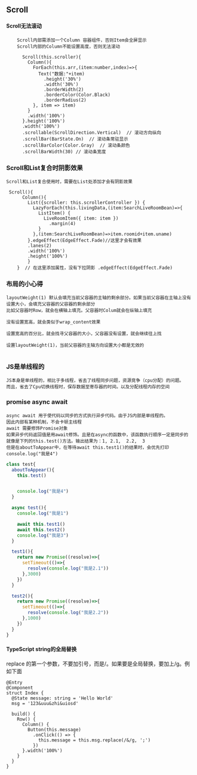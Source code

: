 ## Scroll
#### Scroll无法滚动
        Scroll内部需添加一个Column 容器组件，否则Item会全屏显示
        Scroll内部的Column不能设置高度，否则无法滚动
```
      Scroll(this.scroller){
        Column(){
          ForEach(this.arr,(item:number,index)=>{
            Text("数据:"+item)
              .height('30%')
              .width('30%')
              .borderWidth(2)
              .borderColor(Color.Black)
              .borderRadius(2)
          }, item => item)
        }
        .width('100%')
      }.height('100%')
      .width('100%')
      .scrollable(ScrollDirection.Vertical)  // 滚动方向纵向
      .scrollBar(BarState.On)  // 滚动条常驻显示
      .scrollBarColor(Color.Gray)  // 滚动条颜色
      .scrollBarWidth(30) // 滚动条宽度
```
### Scroll和List复合时阴影效果
    Scroll和List复合使用时，需要在List处添加才会有阴影效果
```
 Scroll(){
      Column(){
        List({scroller: this.scrollerController }) {
          LazyForEach(this.livingData,(item:SearchLiveRoomBean)=>{
            ListItem() {
              LiveRoomItem({ item: item })
                .margin(4)
            }
          },(item:SearchLiveRoomBean)=>item.roomid+item.uname)
        }.edgeEffect(EdgeEffect.Fade)//这里才会有效果
        .lanes(2)
        .width('100%')
        .height('100%')
        }
    }  // 在这里添加属性，没有下拉阴影 .edgeEffect(EdgeEffect.Fade)
```
### 布局的小心得
    layoutWeight(1) 默认会填充当前父容器的主轴的剩余部分。如果当前父容器在主轴上没有设置大小，会填充父容器的父容器的剩余部分
    比如父容器时Row，就会在横轴上填充。父容器时Colum就会在纵轴上填充

    没有设置宽高，就会类似于wrap_content效果

    设置宽高的百分比，就会找寻父容器的大小，父容器没有设置，就会继续往上找

    设置layoutWeight(1)，当前父容器的主轴方向设置大小都是无效的
```typescript

```

### JS是单线程的
    JS本身是单线程的，相比于多线程，省去了线程同步问题，资源竞争（cpu分配）的问题。
    而且，省去了Cpu切换线程时，保存数据至寄存器的时间。以及分配线程内存的空间

### promise async await
    async await 用于使代码以同步的方式执行异步代码。由于JS内部是单线程的。
    因此内部有某种机制，不会卡顿主线程
    await 需要修饰Promise对象
    如果异步代码返回值是用await修饰。且是在async的函数中，该函数执行顺序一定是同步的
    就像是下列的this.test()方法。输出结果为：1, 2.1,  2.2,  3
    但是在aboutToAppear中，在等待await this.test1()的结果时，会优先打印 console.log("我是4")
```typescript
class test{
  aboutToAppear(){
    this.test()


    console.log("我是4")
  }

  async test(){
    console.log("我是1")

    await this.test1()
    await this.test2()
    console.log("我是3")
  }

  test1(){
    return new Promise((resolve)=>{
      setTimeout(()=>{
        resolve(console.log("我是2.1"))
      },3000)
    })
  }

  test2(){
    return new Promise((resolve)=>{
      setTimeout(()=>{
        resolve(console.log("我是2.2"))
      },1000)
    })
  }
}
```

#### TypeScript string的全局替换
replace 的第一个参数，不要加引号，而是/。如果要是全局替换，要加上/g。例如下面
```
@Entry
@Component
struct Index {
  @State message: string = 'Hello World'
  msg = '123&uuu&zhi&uiosd'

  build() {
    Row() {
      Column() {
        Button(this.message)
          .onClick(() => {
            this.message = this.msg.replace(/&/g, ';')
          })
      }.width('100%')
    }
  }
}
```